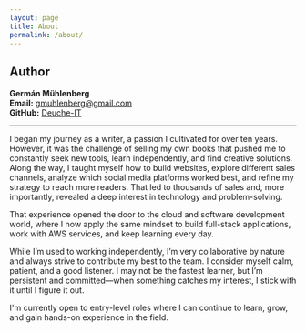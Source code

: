 ```yaml
---
layout: page
title: About
permalink: /about/
---
```


## Author  
**Germán Mühlenberg**  
**Email:** gmuhlenberg@gmail.com  
**GitHub:** [Deuche-IT](https://github.com/Deuche-IT)

---

I began my journey as a writer, a passion I cultivated for over ten years. However, it was the challenge of selling my own books that pushed me to constantly seek new tools, learn independently, and find creative solutions. Along the way, I taught myself how to build websites, explore different sales channels, analyze which social media platforms worked best, and refine my strategy to reach more readers. That led to thousands of sales and, more importantly, revealed a deep interest in technology and problem-solving.

That experience opened the door to the cloud and software development world, where I now apply the same mindset to build full-stack applications, work with AWS services, and keep learning every day.

While I’m used to working independently, I’m very collaborative by nature and always strive to contribute my best to the team. I consider myself calm, patient, and a good listener. I may not be the fastest learner, but I’m persistent and committed—when something catches my interest, I stick with it until I figure it out.

I'm currently open to entry-level roles where I can continue to learn, grow, and gain hands-on experience in the field.

